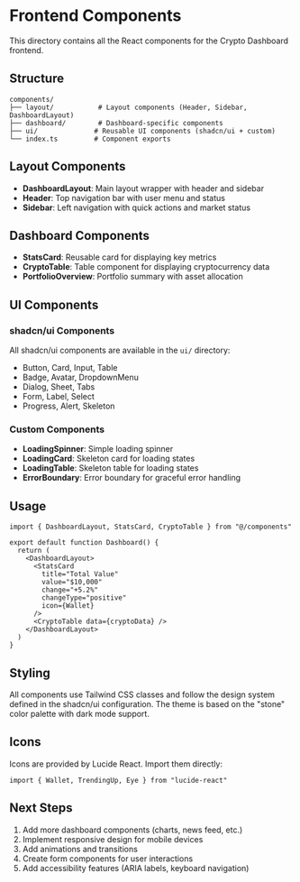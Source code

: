 # Frontend Components

This directory contains all the React components for the Crypto Dashboard frontend.

## Structure

```
components/
├── layout/           # Layout components (Header, Sidebar, DashboardLayout)
├── dashboard/        # Dashboard-specific components
├── ui/              # Reusable UI components (shadcn/ui + custom)
└── index.ts         # Component exports
```

## Layout Components

- **DashboardLayout**: Main layout wrapper with header and sidebar
- **Header**: Top navigation bar with user menu and status
- **Sidebar**: Left navigation with quick actions and market status

## Dashboard Components

- **StatsCard**: Reusable card for displaying key metrics
- **CryptoTable**: Table component for displaying cryptocurrency data
- **PortfolioOverview**: Portfolio summary with asset allocation

## UI Components

### shadcn/ui Components
All shadcn/ui components are available in the `ui/` directory:
- Button, Card, Input, Table
- Badge, Avatar, DropdownMenu
- Dialog, Sheet, Tabs
- Form, Label, Select
- Progress, Alert, Skeleton

### Custom Components
- **LoadingSpinner**: Simple loading spinner
- **LoadingCard**: Skeleton card for loading states
- **LoadingTable**: Skeleton table for loading states
- **ErrorBoundary**: Error boundary for graceful error handling

## Usage

```tsx
import { DashboardLayout, StatsCard, CryptoTable } from "@/components"

export default function Dashboard() {
  return (
    <DashboardLayout>
      <StatsCard 
        title="Total Value"
        value="$10,000"
        change="+5.2%"
        changeType="positive"
        icon={Wallet}
      />
      <CryptoTable data={cryptoData} />
    </DashboardLayout>
  )
}
```

## Styling

All components use Tailwind CSS classes and follow the design system defined in the shadcn/ui configuration. The theme is based on the "stone" color palette with dark mode support.

## Icons

Icons are provided by Lucide React. Import them directly:

```tsx
import { Wallet, TrendingUp, Eye } from "lucide-react"
```

## Next Steps

1. Add more dashboard components (charts, news feed, etc.)
2. Implement responsive design for mobile devices
3. Add animations and transitions
4. Create form components for user interactions
5. Add accessibility features (ARIA labels, keyboard navigation)
